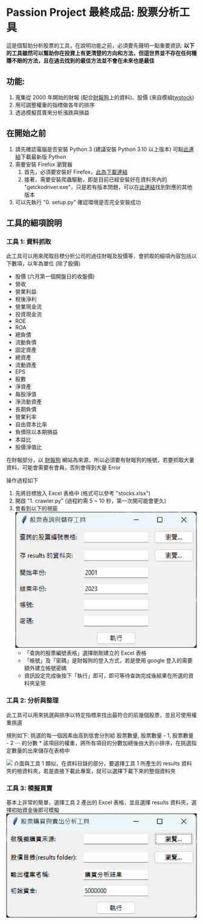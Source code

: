 # Passion Project 最終成品: 股票分析工具

這是個幫助分析股票的工具，在說明功能之前，必須要先聲明一點重要資訊: **以下的工具雖然可以幫助你在投資上有更清楚的方向和方法，但這世界並不存在任何穩賺不賠的方法，且在過去找到的最佳方法並不會在未來也是最佳**

## 功能:
1. 蒐集從 2000 年開始的財報 (配合[財報狗](https://statementdog.com/)上的資料)、股價 (來自模組[twstock](https://twstock.readthedocs.io/zh-tw/latest/))
2. 用可調整權重的指標做各年的排序
3. 透過模擬買賣來分析漲跌與損益

## 在開始之前
1. 請先確認電腦是否安裝 Python 3 (建議安裝 Python 3.10 以上版本) 可點[此連結](https://www.python.org/downloads/)下載最新版 Python
2. 需要安裝 Firefox 瀏覽器
   1. 首先，必須要安裝好 Firefox，[此為下載連結](https://www.mozilla.org/en-US/firefox/new/)
   2. 接著，需要安裝爬蟲驅動，即是目前已經安裝好在資料夾內的 "getckodriver.exe"，只是若有版本問題，可以在[此連結](https://github.com/mozilla/geckodriver/releases)找到對應的其他版本
3. 可以先執行 "0. setup.py" 確認環境是否完全安裝成功
## 工具的細項說明

### 工具 1: 資料抓取

此工具可以用來爬取目標分析公司的過往財報及股價等，會抓取的細項內容包括以下數項，以年為單位 (除了股價)
* 股價 (六月第一個開盤日的收盤價)
* 營收
* 營業利益
* 稅後淨利
* 營業現金流
* 投資現金流
* ROE
* ROA
* 總負債
* 流動負債
* 固定資產
* 總資產
* 流動資產
* EPS
* 股數
* 淨資產
* 每股淨值
* 淨流動資產
* 長期負債
* 營業利率
* 自由資本比率
* 負債除以本期損益
* 本益比
* 股價淨值比

在財報部分，以 [財報狗](https://statementdog.com/) 網站為來源，所以必須要有財報狗的帳號，若要抓取大量資料，可能會需要有會員，否則會得到大量 Error

操作過程如下
1. 先將目標放入 Excel 表格中 (格式可以參考 "stocks.xlsx")
2. 開啟 "1. crawler.py" (過程約需 5 ~ 10 秒，第一次開可能會更久)
3. 會看到以下的視窗![](./image.png)
   * 「查詢的股票編號表格」選擇剛剛建立的 Excel 表格
   * 「帳號」及「密碼」是財報狗的登入方式，若是使用 google 登入的需要額外建立帳號密碼
   * 資訊設定完成後按下「執行」即可，即可等待查詢完成後結果在所選的資料夾呈現

### 工具 2: 分析與整理

此工具可以用來挑選與排序以特定指標來找出最符合的前幾個股票，並且可使用權重挑選

規則如下:
挑選的每一個因素由高到低會分別給 股票數量, 股票數量 - 1, 股票數量 - 2 $\cdots$ 的分數 * 該項目的權重，將所有項目的分數加總後由大到小排序，在挑選指定數量的出來儲存在表格中

![](./image-1.png)
介面與工具 1 類似，在資料目錄的部分，要選擇工具 1 所產生的 results 資料夾的根資料夾，若是直接下載此專案，就可以選擇下載下來的整個資料夾

### 工具 3: 模擬買賣

基本上非常的簡單，選擇工具 2 產出的 Excel 表格，並且選擇 results 資料夾，選擇初始資金後即可模擬
![](./img/image-2.png)